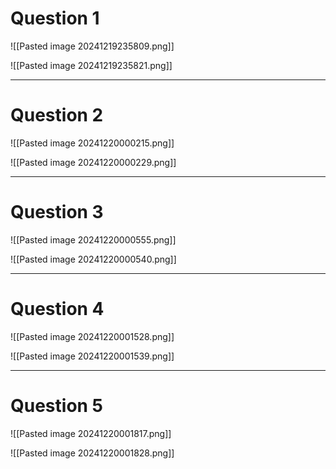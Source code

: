 
# Question 1


![[Pasted image 20241219235809.png]]

![[Pasted image 20241219235821.png]]


------



# Question 2


![[Pasted image 20241220000215.png]]

![[Pasted image 20241220000229.png]]


------


# Question 3

![[Pasted image 20241220000555.png]]




![[Pasted image 20241220000540.png]]





------



# Question 4


![[Pasted image 20241220001528.png]]



![[Pasted image 20241220001539.png]]





------


# Question 5


![[Pasted image 20241220001817.png]]

![[Pasted image 20241220001828.png]]


